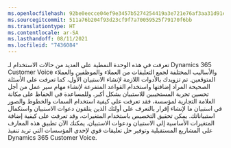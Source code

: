 ```yaml
---
ms.openlocfilehash: 92be0eecce04ef9e3457b5274254419a3e721e76af3aa31d91edcc8408e05557
ms.sourcegitcommit: 511a76b204f93d23cf9f7a70059525f79170f6bb
ms.translationtype: HT
ms.contentlocale: ar-SA
ms.lasthandoff: 08/11/2021
ms.locfileid: "7436084"
---
```

تعرفت في هذه الوحدة النمطية على العديد من حالات الاستخدام لـ Dynamics 365 Customer Voice والأساليب المختلفة لجمع التعليقات من العملاء والموظفين والعملاء المتوقعين. تم تزويدك بالأدوات اللازمة لإنشاء الاستبيان الأول، كما تعرفت على الأسئلة الصحيحة المراد إضافتها واستخدام القواعد المتفرعة لإنشاء مهام سير عمل من أجل تحسين تجربة المستجيبين للاستبيان بشكل أكبر. وللمساعدة في الحفاظ على مكانة العلامة التجارية لمؤسسة، فقد تعرفت على كيفية استخدام السمات والخطوط والصور في استبيان ما لإنشاء إقرار بالتعرف على أولئك الذين يتلقون دعوات الاستبيان واستكمال استبياناتك. يمكن تحقيق التخصيص باستخدام المتغيرات، وقد تعرفت على كيفية إضافة المتغيرات الأساسية إلى الاستبيان ودعوات الاستبيان. يمكنك الآن تطبيق هذه المعارف على المشاريع المستقبلية وتوفير حل تعليقات قوي لإحدى المؤسسات التي تريد تنفيذ Dynamics 365 Customer Voice.

